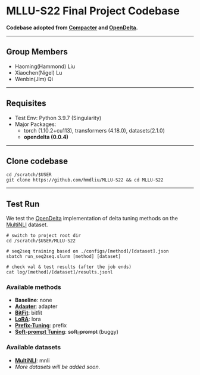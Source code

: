 # MLLU-S22 Final Project Codebase

**Codebase adopted from [Compacter](https://github.com/rabeehk/compacter) and [OpenDelta](https://github.com/thunlp/OpenDelta).**

---

## Group Members
- Haoming(Hammond) Liu
- Xiaochen(Nigel) Lu
- Wenbin(Jim) Qi

---

## Requisites
- Test Env: Python 3.9.7 (Singularity)
- Major Packages:
    - torch (1.10.2+cu113), transformers (4.18.0), datasets(2.1.0)
    - **opendelta (0.0.4)**

---

## Clone codebase
```
cd /scratch/$USER
git clone https://github.com/hmdliu/MLLU-S22 && cd MLLU-S22
```

---

## Test Run
We test the [OpenDelta](https://github.com/thunlp/OpenDelta) implementation of delta tuning methods on the [MultiNLI](https://cims.nyu.edu/~sbowman/multinli/) dataset.
```
# switch to project root dir
cd /scratch/$USER/MLLU-S22

# seq2seq training based on ./configs/[method]/[dataset].json
sbatch run_seq2seq.slurm [method] [dataset]

# check val & test results (after the job ends)
cat log/[method]/[dataset]/results.jsonl
```
### Available methods
- **Baseline**: none
- [**Adapter**](https://arxiv.org/abs/1902.00751): adapter
- [**BitFit**](https://arxiv.org/abs/2106.10199): bitfit
- [**LoRA**](https://arxiv.org/abs/2106.09685): lora
- [**Prefix-Tuning**](https://arxiv.org/abs/2101.00190): prefix
- [**Soft-prompt Tuning**](https://arxiv.org/abs/2104.08691): ~~soft_prompt~~ (buggy)

### Available datasets
- [**MultiNLI**](https://cims.nyu.edu/~sbowman/multinli/): mnli
- *More datasets will be added soon.*